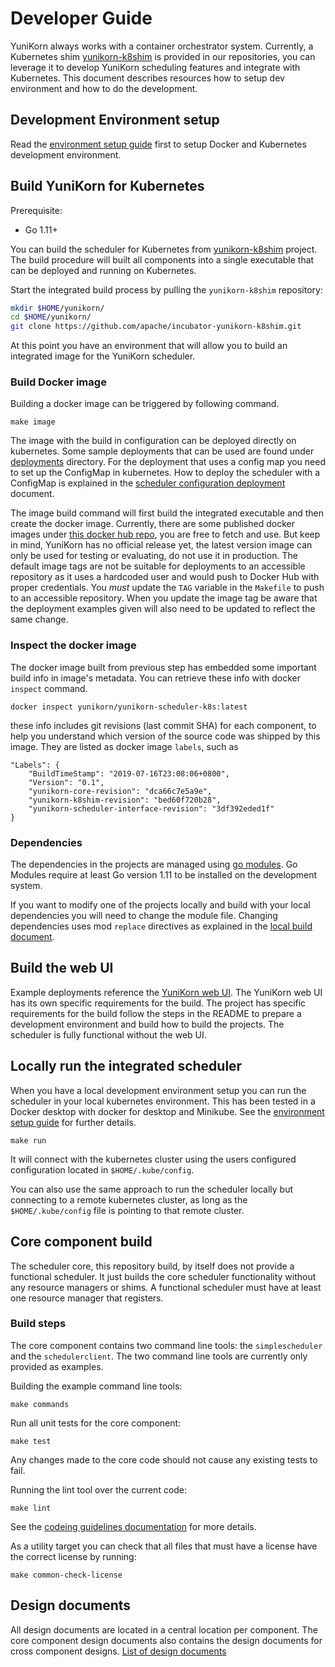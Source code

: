 # Developer Guide

YuniKorn always works with a container orchestrator system. Currently, a Kubernetes shim [yunikorn-k8shim](https://github.com/apache/incubator-yunikorn-k8shim)
is provided in our repositories, you can leverage it to develop YuniKorn scheduling features and integrate with Kubernetes.
This document describes resources how to setup dev environment and how to do the development.

## Development Environment setup

Read the [environment setup guide](setup/env-setup.md) first to setup Docker and Kubernetes development environment.

## Build YuniKorn for Kubernetes

Prerequisite:
- Go 1.11+

You can build the scheduler for Kubernetes from [yunikorn-k8shim](https://github.com/apache/incubator-yunikorn-k8shim) project.
The build procedure will built all components into a single executable that can be deployed and running on Kubernetes.

Start the integrated build process by pulling the `yunikorn-k8shim` repository:
```bash
mkdir $HOME/yunikorn/
cd $HOME/yunikorn/
git clone https://github.com/apache/incubator-yunikorn-k8shim.git
```
At this point you have an environment that will allow you to build an integrated image for the YuniKorn scheduler.

### Build Docker image

Building a docker image can be triggered by following command.

```
make image
```

The image with the build in configuration can be deployed directly on kubernetes.
Some sample deployments that can be used are found under [deployments](https://github.com/apache/incubator-yunikorn-k8shim/tree/master/deployments/scheduler) directory.
For the deployment that uses a config map you need to set up the ConfigMap in kubernetes.
How to deploy the scheduler with a ConfigMap is explained in the [scheduler configuration deployment](setup/configure-scheduler.md) document.

The image build command will first build the integrated executable and then create the docker image.
Currently, there are some published docker images under [this docker hub repo](https://hub.docker.com/u/yunikorn), you are free to fetch and use.
But keep in mind, YuniKorn has no official release yet, the latest version image can only be used for testing or evaluating, do not use it in production.
The default image tags are not be suitable for deployments to an accessible repository as it uses a hardcoded user and would push to Docker Hub with proper credentials.
You *must* update the `TAG` variable in the `Makefile` to push to an accessible repository.
When you update the image tag be aware that the deployment examples given will also need to be updated to reflect the same change.

### Inspect the docker image

The docker image built from previous step has embedded some important build info in image's metadata. You can retrieve
these info with docker `inspect` command.

```
docker inspect yunikorn/yunikorn-scheduler-k8s:latest
```

these info includes git revisions (last commit SHA) for each component, to help you understand which version of the source code
was shipped by this image. They are listed as docker image `labels`, such as

```
"Labels": {
    "BuildTimeStamp": "2019-07-16T23:08:06+0800",
    "Version": "0.1",
    "yunikorn-core-revision": "dca66c7e5a9e",
    "yunikorn-k8shim-revision": "bed60f720b28",
    "yunikorn-scheduler-interface-revision": "3df392eded1f"
}
```

### Dependencies

The dependencies in the projects are managed using [go modules](https://blog.golang.org/using-go-modules).
Go Modules require at least Go version 1.11 to be installed on the development system.

If you want to modify one of the projects locally and build with your local dependencies you will need to change the module file. 
Changing dependencies uses mod `replace` directives as explained in the [local build document](setup/build-local.md).

## Build the web UI

Example deployments reference the [YuniKorn web UI](https://github.com/apache/incubator-yunikorn-web). 
The YuniKorn web UI has its own specific requirements for the build. The project has specific requirements for the build follow the steps in the README to prepare a development environment and build how to build the projects.
The scheduler is fully functional without the web UI. 

## Locally run the integrated scheduler

When you have a local development environment setup you can run the scheduler in your local kubernetes environment.
This has been tested in a Docker desktop with docker for desktop and Minikube. See the [environment setup guide](setup/env-setup.md) for further details.

```
make run
```
It will connect with the kubernetes cluster using the users configured configuration located in `$HOME/.kube/config`.

You can also use the same approach to run the scheduler locally but connecting to a remote kubernetes cluster,
as long as the `$HOME/.kube/config` file is pointing to that remote cluster.

## Core component build

The scheduler core, this repository build, by itself does not provide a functional scheduler. 
It just builds the core scheduler functionality without any resource managers or shims.
A functional scheduler must have at least one resource manager that registers.

### Build steps
The core component contains two command line tools: the `simplescheduler` and the `schedulerclient`.
The two command line tools are currently only provided as examples.

Building the example command line tools:
```
make commands
```  

Run all unit tests for the core component: 
```
make test
```
Any changes made to the core code should not cause any existing tests to fail.

Running the lint tool over the current code:
```
make lint
```  
See the [codeing guidelines documentation](./coding-guidelines.md) for more details. 

As a utility target you can check that all files that must have a license have the correct license by running: 
```
make common-check-license
```

## Design documents

All design documents are located in a central location per component. The core component design documents also contains the design documents for cross component designs.
[List of design documents](design/design-index.md)
